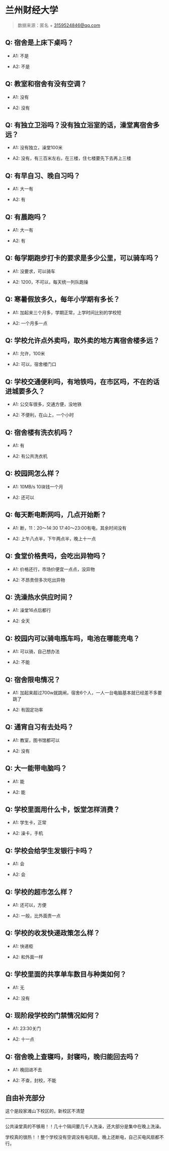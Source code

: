 # 兰州财经大学

> 数据来源：匿名 + 3159524846@qq.com

## Q: 宿舍是上床下桌吗？

- A1: 不是

- A2: 不是

## Q: 教室和宿舍有没有空调？

- A1: 没有

- A2: 没有

## Q: 有独立卫浴吗？没有独立浴室的话，澡堂离宿舍多远？

- A1: 没有独立，澡堂100米

- A2: 没有，有三百米左右，在三楼，住七楼要先下去再上三楼

## Q: 有早自习、晚自习吗？

- A1: 大一有

- A2: 有

## Q: 有晨跑吗？

- A1: 大一有

- A2: 有

## Q: 每学期跑步打卡的要求是多少公里，可以骑车吗？

- A1: 没要求，可以骑车

- A2: 1200，不可以，每天统一列队跑操

## Q: 寒暑假放多久，每年小学期有多长？

- A1: 加起来三个月多，学期正常，上学时间比别的学校短

- A2: 一个月多一点

## Q: 学校允许点外卖吗，取外卖的地方离宿舍楼多远？

- A1: 允许，100米

- A2: 可以，宿舍楼门口

## Q: 学校交通便利吗，有地铁吗，在市区吗，不在的话进城要多久？

- A1: 公交车很多，交通方便，没地铁

- A2: 不便利，在山上，一个小时

## Q: 宿舍楼有洗衣机吗？

- A1: 有

- A2: 有公共洗衣机

## Q: 校园网怎么样？

- A1: 10MB/s  10块钱一个月

- A2: 还可以

## Q: 每天断电断网吗，几点开始断？

- A1: 断，11：20～14:30   17:40～23:00有电，其余时间没有

- A2: 上午八点半，下午两点半，晚上十一点

## Q: 食堂价格贵吗，会吃出异物吗？

- A1: 价格还行，市场价便宜一点点，没异物

- A2: 不昂贵但多次吃出异物

## Q: 洗澡热水供应时间？

- A1: 澡堂16点后都行

- A2: 全天

## Q: 校园内可以骑电瓶车吗，电池在哪能充电？

- A1: 可以骑，自己想办法

- A2: 不能

## Q: 宿舍限电情况？

- A1: 加起来超过700w就跳闸，宿舍6个人，一人一台电脑基本就已经差不多要跳了

- A2: 有固定功率

## Q: 通宵自习有去处吗？

- A1: 教室，图书馆都可以

- A2: 没有

## Q: 大一能带电脑吗？

- A1: 能

- A2: 能

## Q: 学校里面用什么卡，饭堂怎样消费？

- A1: 学生卡，正常

- A2: 澡卡，手机

## Q: 学校会给学生发银行卡吗？

- A1: 会

- A2: 会

## Q: 学校的超市怎么样？

- A1: 还可以，方便

- A2: 一般，比外面贵一点

## Q: 学校的收发快递政策怎么样？

- A1: 快递柜

- A2: 和外面一样

## Q: 学校里面的共享单车数目与种类如何？

- A1: 无

- A2: 没有

## Q: 现阶段学校的门禁情况如何？

- A1: 23:30关门

- A2: 十一点

## Q: 宿舍晚上查寝吗，封寝吗，晚归能回去吗？

- A1: 晚回进不去

- A2: 不查，封校，不能

## 自由补充部分

这个是段家滩山下校区的，新校区不清楚

***

公共澡堂真的不够用！！几十个隔间要几千人洗澡，还大部分是集中在晚上洗澡。

学校真的很热！！整个学校没有空调没有电风扇，晚上还断电，自己买电风扇都不行。